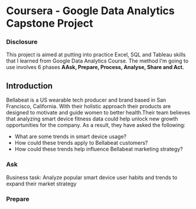 # Coursera - Google Data Analytics Capstone Project


### Disclosure

This project is aimed at putting into practice Excel, SQL and Tableau skills that I learned from Google Data Analytics Course. The method I'm going to use involves 6 phases **AAsk, Prepare, Process, Analyse, Share and Act.**


## Introduction

Bellabeat is a US wearable tech producer and brand based in San Francisco, California. With their holistic approach their products are designed to motivate and guide women to better health.Their team believes that analyzing smart device fitness data could help unlock new growth opportunities for the company. As a result, they have asked the following:

- What are some trends in smart device usage?
- How could these trends apply to Bellabeat customers?
- How could these trends help influence Bellabeat marketing strategy?


### Ask

Business task: Analyze popular smart device user habits and trends to expand their market strategy


### Prepare


